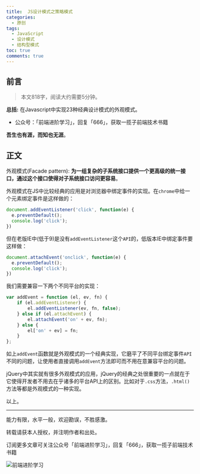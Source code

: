 ```yaml
---
title:  JS设计模式之策略模式
categories:
  - 原创
tags:
  - JavaScript
  - 设计模式
  - 结构型模式
toc: true
comments: true
---
```


## 前言

> 本文818字，阅读大约需要5分钟。

**总括:** 在Javascript中实现23种经典设计模式的外观模式。

- 公众号：「前端进阶学习」，回复「666」，获取一揽子前端技术书籍

**吾生也有涯，而知也无涯**。

<!-- more -->

## 正文

外观模式(Facade pattern):   **为一组复杂的子系统接口提供一个更高级的统一接口，通过这个接口使得对子系统接口访问更容易**。

外观模式在JS中比较经典的应用是对浏览器中绑定事件的实现。在`chrome`中给一个元素绑定事件是这样做的：

```js
document.addEventListener('click', function(e) {
  e.preventDefault();
  console.log('click');    
})
```

但在老版IE中(低于9)是没有`addEventListener`这个`API`的，低版本IE中绑定事件要这样做：

```js
document.attachEvent('onclick', function(e) {
  e.preventDefault();
  console.log('click');    
})
```

我们需要兼容一下两个不同平台的实现：

```js
var addEvent = function (el, ev, fn) {
    if (el.addEventListener) {
        el.addEventListener(ev, fn, false);
    } else if (el.attachEvent) {
        el.attachEvent('on' + ev, fn);
    } else {
        el['on' + ev] = fn;
    }
};
```

如上`addEvent`函数就是外观模式的一个经典实现，它磨平了不同平台绑定事件`API`不同的问题，让使用者直接调用`addEvent`方法即可而不用在意兼容平台的问题。

jQuery中其实就有很多外观模式的应用，jQuery的经典之处很重要的一点就在于它使得开发者不用去在乎诸多的平台API上的区别。比如对于`.css`方法，`.html()`方法等都是外观模式的一种实现。

以上。

---

能力有限，水平一般，欢迎勘误，不胜感激。

转载请获本人授权，并注明作者和出处。

订阅更多文章可关注公众号「前端进阶学习」，回复「666」，获取一揽子前端技术书籍

![前端进阶学习](https://image.damonare.cn/qianduanjinjie.png)